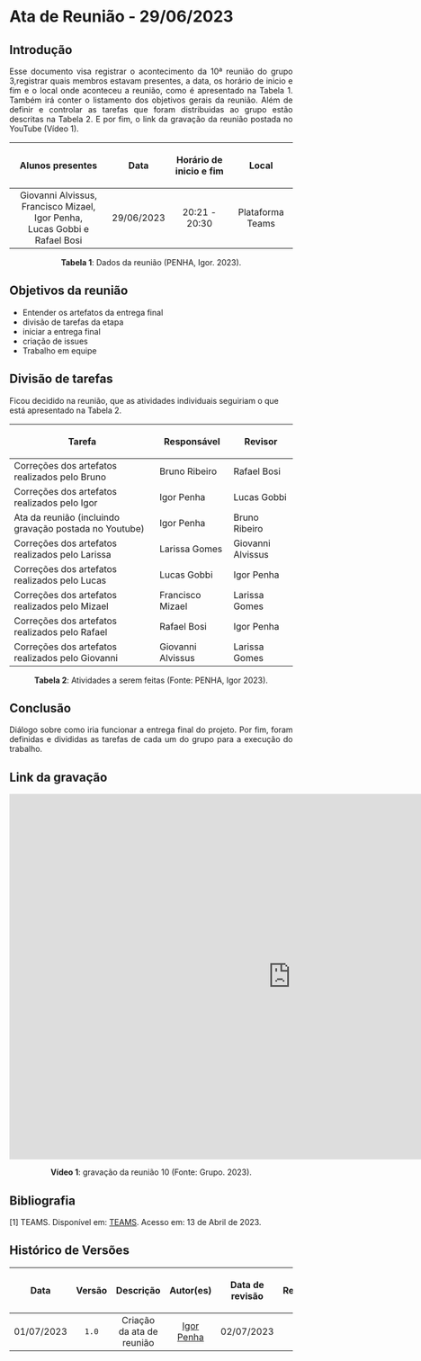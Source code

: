 <div class="body">

# Ata de Reunião - 29/06/2023

## Introdução

<p align="justify">
Esse documento visa registrar o acontecimento da 10ª reunião do grupo 3,registrar quais membros estavam presentes, a data, os horário de inicio e fim e o local onde aconteceu a reunião, como é apresentado na Tabela 1. Também irá conter o listamento dos objetivos gerais da reunião. Além de definir e controlar as tarefas que foram distribuidas ao grupo estão descritas na Tabela 2. E por fim, o link da gravação da reunião postada no YouTube (Vídeo 1).
</p>

| <p align="center">Alunos presentes</p> | <p align="center">Data</p> | <p align="center">Horário de inicio e fim</p> | <p align="center">Local</p> |
| :--------: | :--------: | :--------: | :--------: |
| Giovanni Alvissus, Francisco Mizael, Igor Penha,  </br>Lucas Gobbi e Rafael Bosi| 29/06/2023 | 20:21 - 20:30 | Plataforma Teams |

<div style="text-align: center">
<p> <b>Tabela 1</b>: Dados da reunião (PENHA, Igor. 2023). </p>
</div>


## Objetivos da reunião

- Entender os artefatos da entrega final
- divisão de tarefas da etapa
- iniciar a entrega final
- criação de issues
- Trabalho em equipe


## Divisão de tarefas

Ficou decidido na reunião, que as atividades individuais seguiriam o que está apresentado na Tabela 2.

| <p align="center">Tarefa</p> | <p align="center">Responsável</p> | <p align="center">Revisor</p> |
| ------ | ----------- | ------- |
| Correções dos artefatos realizados pelo Bruno | Bruno Ribeiro | Rafael Bosi |
| Correções dos artefatos realizados pelo Igor | Igor Penha | Lucas Gobbi |
| Ata da reunião (incluindo gravação postada no Youtube) | Igor Penha | Bruno Ribeiro |
| Correções dos artefatos realizados pelo Larissa | Larissa Gomes | Giovanni Alvissus |
| Correções dos artefatos realizados pelo Lucas | Lucas Gobbi | Igor Penha |
| Correções dos artefatos realizados pelo Mizael | Francisco Mizael | Larissa Gomes |
| Correções dos artefatos realizados pelo Rafael | Rafael Bosi | Igor Penha |
| Correções dos artefatos realizados pelo Giovanni | Giovanni Alvissus | Larissa Gomes |


<div style="text-align: center">
<p> <b>Tabela 2</b>: Atividades a serem feitas (Fonte: PENHA, Igor 2023). </p>
</div>

## Conclusão

<p align="justify">Diálogo sobre como iria funcionar a entrega final do projeto. Por fim, foram definidas e divididas as tarefas de cada um do grupo para a execução do trabalho.</p>

## Link da gravação

<iframe width="1000vw" height="650vh" src="https://www.youtube.com/embed/vsJN3D7pxwA" title="Reunião 10" frameborder="0" allow="accelerometer; autoplay; clipboard-write; encrypted-media; gyroscope; picture-in-picture" allowfullscreen=""></iframe>
<div align="center">
<p> <b>Vídeo 1</b>: gravação da reunião 10 (Fonte: Grupo. 2023).</p>
</div>


## Bibliografia
[1] TEAMS. Disponível em: [TEAMS](https://teams.microsoft.com/). Acesso em: 13 de Abril de 2023.

## Histórico de Versões

| <p align="center">Data</p> | <p align="center">Versão</p> | <p align="center">Descrição</p> | <p align="center">Autor(es)</p> | <p align="center">Data de revisão</p> | <p align="center">Revisor(es)</p> |
| :--:       | :----: | :-------: | :---: | :-------------: | :-----: |
| 01/07/2023 | `1.0`  | Criação da ata de reunião | [Igor Penha](https://github.com/igorpenhaa)  | 02/07/2023 | [Bruno Ribeiro](https://github.com/brunoriibeiro) |

</div>
